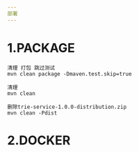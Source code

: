 ```yaml
---
部署
---
```


# 1.PACKAGE
```base
清理 打包 跳过测试
mvn clean package -Dmaven.test.skip=true

清理
mvn clean

删除trie-service-1.0.0-distribution.zip
mvn clean -Pdist
```

# 2.DOCKER
